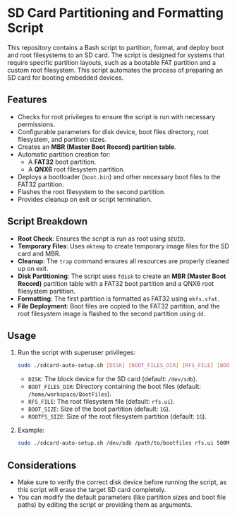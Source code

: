 # SD Card Partitioning and Formatting Script

This repository contains a Bash script to partition, format, and deploy boot and root filesystems to an SD card. The script is designed for systems that require specific partition layouts, such as a bootable FAT partition and a custom root filesystem. This script automates the process of preparing an SD card for booting embedded devices.

## Features

- Checks for root privileges to ensure the script is run with necessary permissions.
- Configurable parameters for disk device, boot files directory, root filesystem, and partition sizes.
- Creates an **MBR (Master Boot Record) partition table**.
- Automatic partition creation for:
  - A **FAT32** boot partition.
  - A **QNX6** root filesystem partition.
- Deploys a bootloader (`boot.bin`) and other necessary boot files to the FAT32 partition.
- Flashes the root filesystem to the second partition.
- Provides cleanup on exit or script termination.
  
## Script Breakdown

- **Root Check**: Ensures the script is run as root using `$EUID`.
- **Temporary Files**: Uses `mktemp` to create temporary image files for the SD card and MBR.
- **Cleanup**: The `trap` command ensures all resources are properly cleaned up on exit.
- **Disk Partitioning**: The script uses `fdisk` to create an **MBR (Master Boot Record)** partition table with a FAT32 boot partition and a QNX6 root filesystem partition.
- **Formatting**: The first partition is formatted as FAT32 using `mkfs.vfat`.
- **File Deployment**: Boot files are copied to the FAT32 partition, and the root filesystem image is flashed to the second partition using `dd`.

## Usage

1. Run the script with superuser privileges:

    ```bash
    sudo ./sdcard-auto-setup.sh [DISK] [BOOT_FILES_DIR] [RFS_FILE] [BOOT_SIZE] [ROOTFS_SIZE]
    ```

    - `DISK`: The block device for the SD card (default: `/dev/sdb`).
    - `BOOT_FILES_DIR`: Directory containing the boot files (default: `/home/workspace/BootFiles`).
    - `RFS_FILE`: The root filesystem file (default: `rfs.ui`).
    - `BOOT_SIZE`: Size of the boot partition (default: `1G`).
    - `ROOTFS_SIZE`: Size of the root filesystem partition (default: `1G`).

4. Example:

    ```bash
    sudo ./sdcard-auto-setup.sh /dev/sdb /path/to/bootfiles rfs.ui 500M 2G
    ```


## Considerations

- Make sure to verify the correct disk device before running the script, as this script will erase the target SD card completely.
- You can modify the default parameters (like partition sizes and boot file paths) by editing the script or providing them as arguments.


